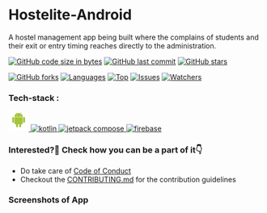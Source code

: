 # Hostelite-Android
A hostel management app being built where the complains of students and their exit or entry timing reaches directly to the administration.

[![GitHub code size in bytes](https://img.shields.io/github/languages/code-size/SrijanShovit/Hostelite-Android?logo=github&style=for-the-badge)](https://github.com/SrijanShovit/) 
[![GitHub last commit](https://img.shields.io/github/last-commit/SrijanShovit/Hostelite-Android?style=for-the-badge&logo=git)](https://github.com/SrijanShovit/) 
[![GitHub stars](https://img.shields.io/github/stars/SrijanShovit/Hostelite-Android?style=for-the-badge)](https://github.com/SrijanShovit/Hostelite-Android/stargazers) 

[![GitHub forks](https://img.shields.io/github/forks/SrijanShovit/Hostelite-Android?style=for-the-badge&logo=git)](https://github.com/SrijanShovit/Hostelite-Android/network)
[![Languages](https://img.shields.io/github/languages/count/SrijanShovit/Hostelite-Android?style=for-the-badge)](https://github.com/SrijanShovit/Hostelite-Android)
[![Top](https://img.shields.io/github/languages/top/SrijanShovit/Hostelite-Android?style=for-the-badge&label=Top%20Languages)](https://github.com/SrijanShovit/Hostelite-Android)
[![Issues](https://img.shields.io/github/issues/SrijanShovit/Hostelite-Android?style=for-the-badge&label=Issues)](https://github.com/SrijanShovit/Hostelite-Android)
[![Watchers](	https://img.shields.io/github/watchers/SrijanShovit/Hostelite-Android?label=Watch&style=for-the-badge)](https://github.com/SrijanShovit/Hostelite-Android/) 

<h3 align="left">Tech-stack :</h3>
<p align="left"> <a href="https://developer.android.com" target="_blank" rel="noreferrer"> <img src="https://raw.githubusercontent.com/devicons/devicon/master/icons/android/android-original-wordmark.svg" alt="android" width="40" height="40"/> </a> <a href="https://kotlinlang.org" target="_blank" rel="noreferrer"> <img src="https://www.vectorlogo.zone/logos/kotlinlang/kotlinlang-icon.svg" alt="kotlin" width="40" height="40"/> </a><a href="https://developer.android.com/jetpack/compose" target="_blank" rel="noreferrer"> <img src="https://3.bp.blogspot.com/-VVp3WvJvl84/X0Vu6EjYqDI/AAAAAAAAPjU/ZOMKiUlgfg8ok8DY8Hc-ocOvGdB0z86AgCLcBGAsYHQ/s1600/jetpack%2Bcompose%2Bicon_RGB.png" alt="jetpack compose" width="40" height="40"/> </a> <a href="https://firebase.google.com/" target="_blank" rel="noreferrer"> <img src="https://www.vectorlogo.zone/logos/firebase/firebase-icon.svg" alt="firebase" width="40" height="40"/> </a> </p>



### Interested?🤩 Check how you can be a part of it👇

- Do take care of [Code of Conduct](https://github.com/SrijanShovit/Hostelite-Android/blob/main/CODE_OF_CONDUCT.md)
- Checkout the [CONTRIBUTING.md](https://github.com/SrijanShovit/Hostelite-Android/blob/main/CONTRIBUTING.md) for the contribution guidelines 



### Screenshots of App

<!-- <img src="https://github.com/SrijanShovit/Hostelite-Android/blob/main/Screenshots/StudentHomeScreen.jpeg" alt="android" width="220" height="500"/> -->
<!-- Student Home Screen -->

